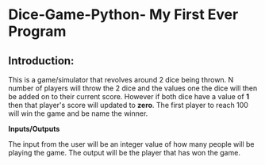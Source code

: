 # Dice-Game-Python- My First Ever Program


## Introduction: 
This is a game/simulator that revolves around 2 dice being thrown. N number of players will throw the 2 dice and the values one the dice will then be added on to their current score. However if both dice have a value of **1** then that player's score will updated to **zero**.
The first player to reach 100 will win the game and be name the winner. 

**Inputs/Outputs**

The input from the user will be an integer value of how many people will be playing the game. 
The output will be the player that has won the game. 


